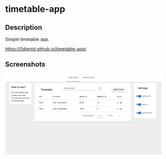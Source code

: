 # timetable-app
## Description
Simple timetable app.

https://0djentd.github.io/timetable-app/

## Screenshots
![screenshot](/public/screenshot_timetable_app.png)
